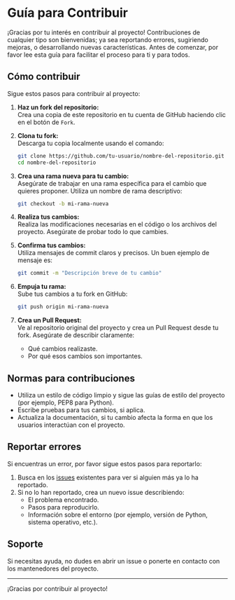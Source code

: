 # Guía para Contribuir

¡Gracias por tu interés en contribuir al proyecto! Contribuciones de cualquier tipo son bienvenidas; ya sea reportando
errores, sugiriendo mejoras, o desarrollando nuevas características. Antes de comenzar, por favor lee esta guía para
facilitar el proceso para ti y para todos.

## Cómo contribuir

Sigue estos pasos para contribuir al proyecto:

1. **Haz un fork del repositorio:**  
   Crea una copia de este repositorio en tu cuenta de GitHub haciendo clic en el botón de `Fork`.

2. **Clona tu fork:**  
   Descarga tu copia localmente usando el comando:

   ```bash
   git clone https://github.com/tu-usuario/nombre-del-repositorio.git
   cd nombre-del-repositorio
   ```

3. **Crea una rama nueva para tu cambio:**  
   Asegúrate de trabajar en una rama específica para el cambio que quieres proponer. Utiliza un nombre de rama
   descriptivo:

   ```bash
   git checkout -b mi-rama-nueva
   ```

4. **Realiza tus cambios:**  
   Realiza las modificaciones necesarias en el código o los archivos del proyecto. Asegúrate de probar todo lo que
   cambies.

5. **Confirma tus cambios:**  
   Utiliza mensajes de commit claros y precisos. Un buen ejemplo de mensaje es:

   ```bash
   git commit -m "Descripción breve de tu cambio"
   ```

6. **Empuja tu rama:**  
   Sube tus cambios a tu fork en GitHub:

   ```bash
   git push origin mi-rama-nueva
   ```

7. **Crea un Pull Request:**  
   Ve al repositorio original del proyecto y crea un Pull Request desde tu fork. Asegúrate de describir claramente:
    - Qué cambios realizaste.
    - Por qué esos cambios son importantes.

## Normas para contribuciones

- Utiliza un estilo de código limpio y sigue las guías de estilo del proyecto (por ejemplo, PEP8 para Python).
- Escribe pruebas para tus cambios, si aplica.
- Actualiza la documentación, si tu cambio afecta la forma en que los usuarios interactúan con el proyecto.

## Reportar errores

Si encuentras un error, por favor sigue estos pasos para reportarlo:

1. Busca en los [issues](https://github.com/WalterCun/ToolsTranslator/issues) existentes para ver si alguien más
   ya lo ha reportado.
2. Si no lo han reportado, crea un nuevo issue describiendo:
    - El problema encontrado.
    - Pasos para reproducirlo.
    - Información sobre el entorno (por ejemplo, versión de Python, sistema operativo, etc.).

## Soporte

Si necesitas ayuda, no dudes en abrir un issue o ponerte en contacto con los mantenedores del proyecto.

---

¡Gracias por contribuir al proyecto!